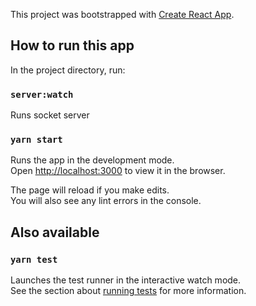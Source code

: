 This project was bootstrapped with [Create React App](https://github.com/facebook/create-react-app).

## How to run this app

In the project directory, run:

### `server:watch`

Runs socket server 

### `yarn start`

Runs the app in the development mode.\
Open [http://localhost:3000](http://localhost:3000) to view it in the browser.

The page will reload if you make edits.\
You will also see any lint errors in the console.

## Also available

### `yarn test`

Launches the test runner in the interactive watch mode.\
See the section about [running tests](https://facebook.github.io/create-react-app/docs/running-tests) for more information.
